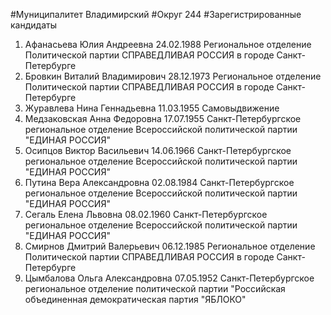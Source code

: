 #Муниципалитет
Владимирский
#Округ
244
#Зарегистрированные кандидаты
1. Афанасьева Юлия Андреевна 24.02.1988
Региональное отделение Политической партии СПРАВЕДЛИВАЯ РОССИЯ в городе Санкт-Петербурге
2. Бровкин Виталий Владимирович 28.12.1973
Региональное отделение Политической партии СПРАВЕДЛИВАЯ РОССИЯ в городе Санкт-Петербурге
3. Журавлева Нина Геннадьевна 11.03.1955
Самовыдвижение
4. Медзаковская Анна Федоровна 17.07.1955
Санкт-Петербургское региональное отделение Всероссийской политической партии "ЕДИНАЯ РОССИЯ"
5. Осипцов Виктор Васильевич 14.06.1966
Санкт-Петербургское региональное отделение Всероссийской политической партии "ЕДИНАЯ РОССИЯ"
6. Путина Вера Александровна 02.08.1984
Санкт-Петербургское региональное отделение Всероссийской политической партии "ЕДИНАЯ РОССИЯ"
7. Сегаль Елена Львовна 08.02.1960
Санкт-Петербургское региональное отделение Всероссийской политической партии "ЕДИНАЯ РОССИЯ"
8. Смирнов Дмитрий Валерьевич 06.12.1985
Региональное отделение Политической партии СПРАВЕДЛИВАЯ РОССИЯ в городе Санкт-Петербурге
9. Цымбалова Ольга Александровна 07.05.1952
Санкт-Петербургское региональное отделение политической партии "Российская объединенная демократическая партия "ЯБЛОКО"
